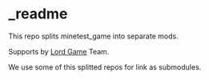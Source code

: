 # _readme
This repo splits minetest_game into separate mods.

Supports by [Lord Game](https://github.com/lord-server/lord?tab=readme-ov-file#lord-game) Team.

We use some of this splitted repos for link as submodules.
